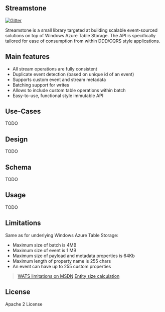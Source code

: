 ## Streamstone

[![Gitter](https://badges.gitter.im/Join%20Chat.svg)](https://gitter.im/yevhen/Streamstone?utm_source=badge&utm_medium=badge&utm_campaign=pr-badge&utm_content=badge)

Streamstone is a small library targeted at building scalable event-sourced solutions on top of Windows Azure Table Storage. The API is specifically tailored for ease of consumption from within DDD/CQRS style applications.

## Main features

+ All stream operations are fully consistent
+ Duplicate event detection (based on unique id of an event)
+ Supports custom event and stream metadata
+ Batching support for writes
+ Allows to include custom table operations within batch 
+ Easy-to-use, functional style immutable API

## Use-Cases

TODO

## Design

TODO

## Schema

TODO


## Usage

TODO

## Limitations

Same as for underlying Windows Azure Table Storage:
+ Maximum size of batch is 4MB
+ Maximum size of event is 1 MB
+ Maximum size of payload and metadata properties is 64Kb 
+ Maximum length of property name is 255 chars
+ An event can have up to 255 custom properties

> [WATS limitations on MSDN](http://msdn.microsoft.com/en-us/library/azure/dd179338.aspx)
> [Entity size calculation](http://blogs.msdn.com/b/avkashchauhan/archive/2011/11/30/how-the-size-of-an-entity-is-caclulated-in-windows-azure-table-storage.aspx)


## License

Apache 2 License